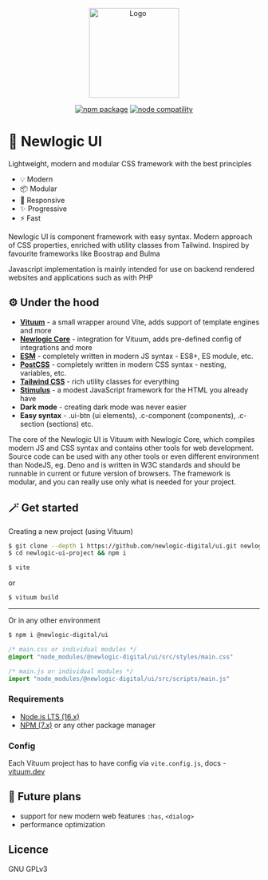 <p align="center">
  <a href="https://ui.newlogic.cz/" target="_blank" rel="noopener noreferrer">
    <img width="180" src="https://ui.devlogic.cz/assets/favicons/android-chrome-192x192.png" alt="Logo">
  </a>
</p>
<p align="center">
  <a href="https://npmjs.com/package/@newlogic-digital/ui"><img src="https://img.shields.io/npm/v/@newlogic-digital/ui.svg" alt="npm package"></a>
  <a href="https://nodejs.org/en/about/releases/"><img src="https://img.shields.io/node/v/@newlogic-digital/ui.svg" alt="node compatility"></a>
</p>

# 🎨 Newlogic UI

Lightweight, modern and modular CSS framework with the best principles

- 💡 Modern
- 📦 Modular
- 📏 Responsive
- ✨️ Progressive
- ⚡️ Fast

Newlogic UI is component framework with easy syntax. Modern approach of CSS properties, enriched with utility classes from Tailwind. Inspired by favourite frameworks like Boostrap and Bulma

Javascript implementation is mainly intended for use on backend rendered websites and applications such as with PHP

## ⚙️ Under the hood
* **[Vituum](https://vituum.dev/)** - a small wrapper around Vite, adds support of template engines and more
* **[Newlogic Core](https://github.com/newlogic-digital/core)** - integration for Vituum, adds pre-defined config of integrations and more
* **[ESM](https://developer.mozilla.org/en-US/docs/Web/JavaScript/Guide/Modules)** - completely written in modern JS syntax - ES8+, ES module, etc.
* **[PostCSS](https://postcss.org/)** - completely written in modern CSS syntax - nesting, variables, etc.
* **[Tailwind CSS](https://tailwindcss.com/)** - rich utility classes for everything
* **[Stimulus](https://stimulus.hotwire.dev/)** - a modest JavaScript framework for the HTML you already have
* **Dark mode** - creating dark mode was never easier
* **Easy syntax** - .ui-btn (ui elements), .c-component (components), .c-section (sections) etc.


The core of the Newlogic UI is Vituum with Newlogic Core, which compiles modern JS and CSS syntax and contains other tools for web development. Source code can be used with any other tools or even different environment than NodeJS, eg. Deno and is written in W3C standards and should be runnable in current or future version of browsers. The framework is modular, and you can really use only what is needed for your project.

## 🪄 Get started

Creating a new project (using Vituum)
```sh
$ git clone --depth 1 https://github.com/newlogic-digital/ui.git newlogic-ui-project
$ cd newlogic-ui-project && npm i
```
```sh
$ vite
```
or
```sh
$ vituum build
```
___
Or in any other environment
```sh
$ npm i @newlogic-digital/ui
```

```css
/* main.css or individual modules */
@import "node_modules/@newlogic-digital/ui/src/styles/main.css"
```

```js
/* main.js or individual modules */
import "node_modules/@newlogic-digital/ui/src/scripts/main.js"
```

### Requirements

- [Node.js LTS (16.x)](https://nodejs.org/en/download/)
- [NPM (7.x)](https://www.npmjs.com/package/npm) or any other package manager

### Config

Each Vituum project has to have config via `vite.config.js`, docs - [vituum.dev](https://vituum.dev)

## 📌 Future plans
- support for new modern web features `:has`, `<dialog>`
- performance optimization

## Licence
GNU GPLv3
